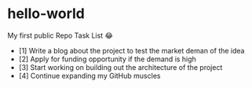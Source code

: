# hello-world
My first public Repo Task List :joy:
- [1] Write a blog about the project to test the market deman of the idea
- [2] Apply for funding opportunity if the demand is high
- [3] Start working on building out the architecture of the project
- [4] Continue expanding my GitHub muscles
